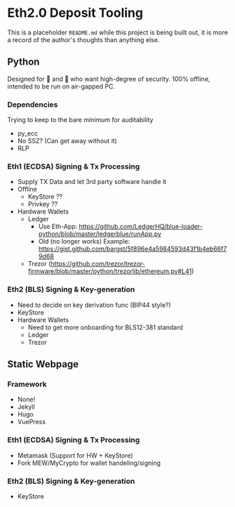 # Eth2.0 Deposit Tooling

This is a placeholder `README.md` while this project is being built out, it is more a record of the author's thoughts than anything else.

## Python

Designed for 🐳 and 🦄 who want high-degree of security. 100% offline, intended to be run on air-gapped PC.

### Dependencies

Trying to keep to the bare minimum for auditability

- py_ecc
- No SSZ? (Can get away without it)
- RLP

### Eth1 (ECDSA) Signing & Tx Processing

- Supply TX Data and let 3rd party software handle it
- Offline
    - KeyStore ??
    - Privkey ??
- Hardware Wallets
    - Ledger
        - Use Eth-App: https://github.com/LedgerHQ/blue-loader-python/blob/master/ledgerblue/runApp.py
        - Old (no longer works) Example: https://gist.github.com/bargst/5f896e4a5984593d43f1b4eb66f79d68
    - Trezor (https://github.com/trezor/trezor-firmware/blob/master/python/trezorlib/ethereum.py#L41)

### Eth2 (BLS) Signing & Key-generation

- Need to decide on key derivation func (BIP44 style?)
- KeyStore
- Hardware Wallets
    - Need to get more onboarding for BLS12-381 standard
    - Ledger
    - Trezor

## Static Webpage

### Framework

- None!
- Jekyll
- Hugo
- VuePress

### Eth1 (ECDSA) Signing & Tx Processing

- Metamask (Support for HW +  KeyStore)
- Fork MEW/MyCrypto for wallet handeling/signing

### Eth2 (BLS) Signing & Key-generation

- KeyStore
